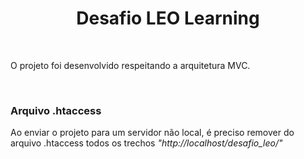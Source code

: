<h1 align="center">Desafio LEO Learning</h1><br/>

<p>O projeto foi desenvolvido respeitando a arquitetura MVC.</p><br/>

<h3>Arquivo .htaccess</h3>
<p>Ao enviar o projeto para um servidor não local, é preciso remover do arquivo .htaccess todos os trechos <i>"http://localhost/desafio_leo/"</i></p>

